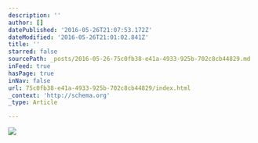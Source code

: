 ```yaml
---
description: ''
author: []
datePublished: '2016-05-26T21:07:53.172Z'
dateModified: '2016-05-26T21:01:02.841Z'
title: ''
starred: false
sourcePath: _posts/2016-05-26-75c0fb38-e41a-4933-925b-702c8cb44829.md
inFeed: true
hasPage: true
inNav: false
url: 75c0fb38-e41a-4933-925b-702c8cb44829/index.html
_context: 'http://schema.org'
_type: Article

---
```

![](https://the-grid-user-content.s3-us-west-2.amazonaws.com/6b8bb0f3-075a-401c-95b2-879233afeecc.jpg)